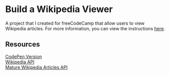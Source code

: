 # Build a Wikipedia Viewer
A project that I created for freeCodeCamp that allow users to view Wikipedia articles. For more information, you can view the instructions [here](https://www.freecodecamp.org/learn/coding-interview-prep/take-home-projects/build-a-wikipedia-viewer).

## Resources
[CodePen Version](https://codepen.io/lchap701/full/eYWOOxq)\
[Wikipedia API](https://en.wikipedia.org/w/api.php)\
[Mature Wikipedia Articles API](https://maturewikipediaarticlesapi.lchap701.repl.co/)

